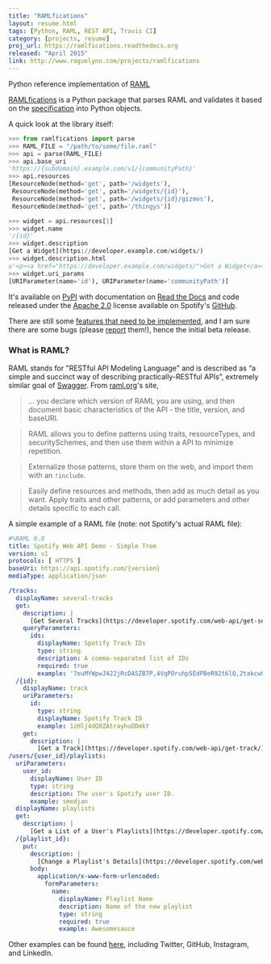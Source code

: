 ```yaml
---
title: "RAMLfications"
layout: resume.html
tags: [Python, RAML, REST API, Travis CI]
category: [projects, resume]
proj_url: https://ramlfications.readthedocs.org
released: "April 2015"
link: http://www.roguelynn.com/projects/ramlfications
---
```


Python reference implementation of [RAML][5]

[RAMLfications][4] is a Python package that parses RAML and validates it based on the [specification][5] into Python objects.

A quick look at the library itself:

```python
>>> from ramlfications import parse
>>> RAML_FILE = "/path/to/some/file.raml"
>>> api = parse(RAML_FILE)
>>> api.base_uri
'https://{subdomain}.example.com/v1/{communityPath}'
>>> api.resources
[ResourceNode(method='get', path='/widgets'),
 ResourceNode(method='get', path='/widgets/{id}'),
 ResourceNode(method='get', path='/widgets/{id}/gizmos'),
 ResourceNode(method='get', path='/thingys')]
```

```python
>>> widget = api.resources[1]
>>> widget.name
'/{id}'
>>> widget.description
[Get a Widget](https://developer.example.com/widgets/)
>>> widget.description.html
u'<p><a href="https://developer.example.com/widgets/">Get a Widget</a></p>\n'
>>> widget.uri_params
[URIParameter(name='id'), URIParameter(name='communityPath')]
```

It's available on [PyPI][6] with documentation on [Read the Docs][4] and code released under the [Apache 2.0][7] license available on Spotify's [GitHub][8].

There are still some [features that need to be implemented][9], and I am sure there are some bugs (please [report][10] them!), hence the initial beta release.

### What is RAML?

RAML stands for "RESTful API Modeling Language" and is described as “a simple and succinct way of describing practically-RESTful APIs”, extremely similar goal of [Swagger][1].  From [raml.org][0]'s site,

> ... you declare which version of RAML you are using, and then document basic characteristics of the API - the title, version, and baseURI.

> RAML allows you to define patterns using traits, resourceTypes, and securitySchemes, and then use them within a API to minimize repetition.

> Externalize those patterns, store them on the web, and import them with an `!include`.

> Easily define resources and methods, then add as much detail as you want. Apply traits and other patterns, or add parameters and other details specific to each call.

A simple example of a RAML file (note: not Spotify's actual RAML file):

```yaml
#%RAML 0.8
title: Spotify Web API Demo - Simple Tree
version: v1
protocols: [ HTTPS ]
baseUri: https://api.spotify.com/{version}
mediaType: application/json

/tracks:
  displayName: several-tracks
  get:
    description: |
      [Get Several Tracks](https://developer.spotify.com/web-api/get-several-tracks/)
    queryParameters:
      ids:
        displayName: Spotify Track IDs
        type: string
        description: A comma-separated list of IDs
        required: true
        example: '7ouMYWpwJ422jRcDASZB7P,4VqPOruhp5EdPBeR92t6lQ,2takcwOaAZWiXQijPHIx7B'
  /{id}:
    displayName: track
    uriParameters:
      id:
        type: string
        displayName: Spotify Track ID
        example: 1zHlj4dQ8ZAtrayhuDDmkY
    get:
      description: |
        [Get a Track](https://developer.spotify.com/web-api/get-track/)
/users/{user_id}/playlists:
  uriParameters:
    user_id:
      displayName: User ID
      type: string
      description: The user's Spotify user ID.
      example: smedjan
  displayName: playlists
  get:
    description: |
      [Get a List of a User's Playlists](https://developer.spotify.com/web-api/get-list-users-playlists/)
  /{playlist_id}:
    put:
      description: |
        [Change a Playlist's Details](https://developer.spotify.com/web-api/change-playlist-details/)
      body:
        application/x-www-form-urlencoded:
          formParameters:
            name:
              displayName: Playlist Name
              description: Name of the new playlist
              type: string
              required: true
              example: Awesomesauce
```

Other examples can be found [here][11], including Twitter, GitHub, Instagram, and LinkedIn.


[0]: http://raml.org/
[1]: http://swagger.io/
[2]: https://developer.spotify.com/web-api/console
[3]: https://developer.spotify.com/web-api/
[4]: https://ramlfications.readthedocs.org
[5]: http://raml.org/spec.html
[6]: https://pypi.python.org/pypi/ramlfications
[7]: https://www.apache.org/licenses/LICENSE-2.0
[8]: https://github.com/spotify/ramlfications
[9]: https://github.com/spotify/ramlfications/issues?q=is%3Aopen+is%3Aissue+label%3Afeature
[10]: https://github.com/spotify/ramlfications/issues
[11]: https://github.com/mulesoft/api-console/tree/master/dist/examples
